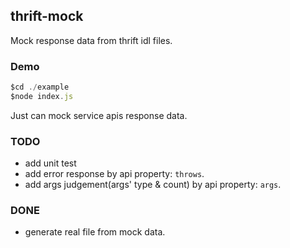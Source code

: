 ## thrift-mock

Mock response data from thrift idl files.

### Demo

```javascript
$cd ./example
$node index.js
```

Just can mock service apis response data.

### TODO

- add unit test
- add error response by api property: `throws`.
- add args judgement(args' type & count) by api property: `args`.

### DONE

- generate real file from mock data.
